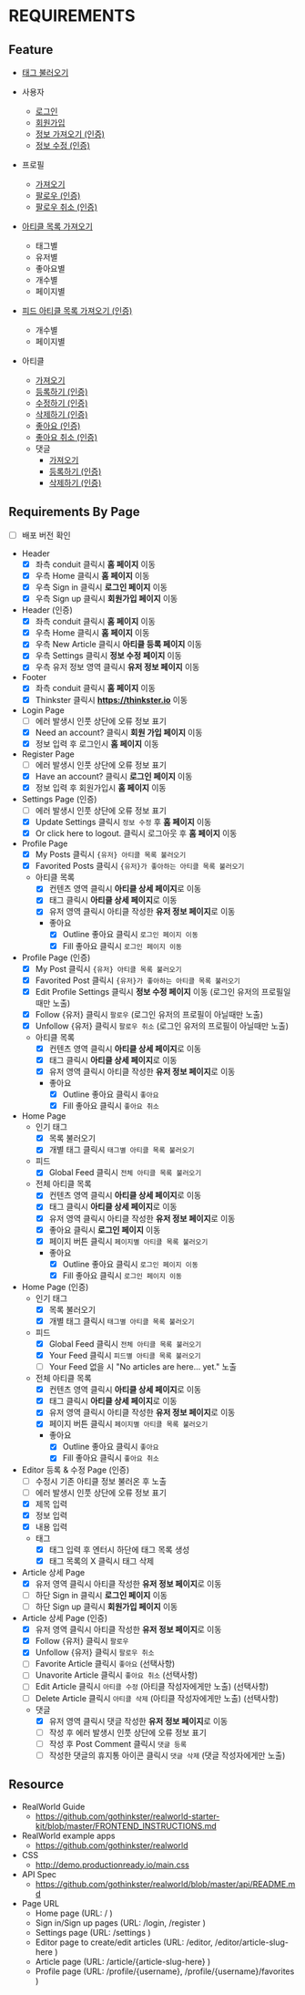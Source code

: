 # REQUIREMENTS

## Feature

- [태그 불러오기](https://github.com/gothinkster/realworld/tree/master/api#get-tags)
- 사용자
  - [로그인](https://github.com/gothinkster/realworld/tree/master/api#authentication)
  - [회원가입](https://github.com/gothinkster/realworld/tree/master/api#registration)
  - [정보 가져오기 (인증)](https://github.com/gothinkster/realworld/tree/master/api#get-current-user)
  - [정보 수정 (인증)](https://github.com/gothinkster/realworld/tree/master/api#update-user)

- 프로필
  - [가져오기](https://github.com/gothinkster/realworld/tree/master/api#get-profile)
  - [팔로우 (인증)](https://github.com/gothinkster/realworld/tree/master/api#follow-user)
  - [팔로우 취소 (인증)](https://github.com/gothinkster/realworld/tree/master/api#unfollow-user)
- [아티클 목록 가져오기](https://github.com/gothinkster/realworld/tree/master/api#list-articles)
  - 태그별
  - 유저별
  - 좋아요별
  - 개수별
  - 페이지별
- [피드 아티클 목록 가져오기 (인증)](https://github.com/gothinkster/realworld/tree/master/api#feed-articles)
  - 개수별
  - 페이지별
- 아티클
  - [가져오기](https://github.com/gothinkster/realworld/tree/master/api#get-article)
  - [등록하기 (인증)](https://github.com/gothinkster/realworld/tree/master/api#create-article)
  - [수정하기 (인증)](https://github.com/gothinkster/realworld/tree/master/api#update-article)
  - [삭제하기 (인증)](https://github.com/gothinkster/realworld/tree/master/api#delete-comment)
  - [좋아요 (인증)](https://github.com/gothinkster/realworld/tree/master/api#favorite-article)
  - [좋아요 취소 (인증)](https://github.com/gothinkster/realworld/tree/master/api#unfavorite-article)
  - 댓글
    - [가져오기](https://github.com/gothinkster/realworld/tree/master/api#get-comments-from-an-article)
    - [등록하기 (인증)](https://github.com/gothinkster/realworld/tree/master/api#add-comments-to-an-article)
    - [삭제하기 (인증)](https://github.com/gothinkster/realworld/tree/master/api#delete-article)

## Requirements By Page

- [ ] 배포 버전 확인

- Header
  - [x] 좌측 conduit 클릭시 **홈 페이지** 이동
  - [x] 우측 Home 클릭시 **홈 페이지** 이동
  - [x] 우측 Sign in 클릭시 **로그인 페이지** 이동
  - [x] 우측 Sign up 클릭시 **회원가입 페이지** 이동

- Header (인증)
  - [x] 좌측 conduit 클릭시 **홈 페이지** 이동
  - [x] 우측 Home 클릭시 **홈 페이지** 이동
  - [x] 우측 New Article 클릭시 **아티클 등록 페이지** 이동
  - [x] 우측 Settings 클릭시 **정보 수정 페이지** 이동
  - [x] 우측 유저 정보 영역 클릭시 **유저 정보 페이지** 이동

- Footer
  - [x] 좌측 conduit 클릭시 **홈 페이지** 이동
  - [x] Thinkster 클릭시 **https://thinkster.io** 이동

- Login Page
  - [ ] 에러 발생시 인풋 상단에 오류 정보 표기
  - [x] Need an account? 클릭시 **회원 가입 페이지** 이동
  - [x] 정보 입력 후 로그인시 **홈 페이지** 이동

- Register Page
  - [ ] 에러 발생시 인풋 상단에 오류 정보 표기
  - [x] Have an account? 클릭시 **로그인 페이지** 이동
  - [x] 정보 입력 후 회원가입시 **홈 페이지** 이동

- Settings Page (인증)
  - [ ] 에러 발생시 인풋 상단에 오류 정보 표기
  - [x] Update Settings 클릭시 ``정보 수정`` 후 **홈 페이지** 이동
  - [x] Or click here to logout. 클릭시 로그아웃 후 **홈 페이지** 이동

- Profile Page
  - [x] My Posts 클릭시 `{유저} 아티클 목록 불러오기`
  - [x] Favorited Posts 클릭시 `{유저}가 좋아하는 아티클 목록 불러오기`
  - 아티클 목록
    - [x] 컨텐츠 영역 클릭시 **아티클 상세 페이지**로 이동
    - [x] 태그 클릭시 **아티클 상세 페이지**로 이동
    - [x] 유저 영역 클릭시 아티클 작성한 **유저 정보 페이지**로 이동
    - 좋아요
      - [x] Outline 좋아요 클릭시 `로그인 페이지 이동`
      - [x] Fill 좋아요 클릭시 `로그인 페이지 이동`

- Profile Page (인증)
  - [x] My Post 클릭시 `{유저} 아티클 목록 불러오기`
  - [x] Favorited Post 클릭시 `{유저}가 좋아하는 아티클 목록 불러오기`
  - [x] Edit Profile Settings 클릭시 **정보 수정 페이지** 이동 (로그인 유저의 프로필일때만 노출)
  - [x] Follow {유저} 클릭시 `팔로우` (로그인 유저의 프로필이 아닐때만 노출)
  - [x] Unfollow {유저} 클릭시 `팔로우 취소` (로그인 유저의 프로필이 아닐때만 노출)
  - 아티클 목록
    - [x] 컨텐츠 영역 클릭시 **아티클 상세 페이지**로 이동
    - [x] 태그 클릭시 **아티클 상세 페이지**로 이동
    - [x] 유저 영역 클릭시 아티클 작성한 **유저 정보 페이지**로 이동
    - 좋아요
      - [x] Outline 좋아요 클릭시 `좋아요`
      - [x] Fill 좋아요 클릭시 `좋아요 취소`

- Home Page
  - 인기 태그
    - [x] 목록 불러오기
    - [x] 개별 태그 클릭시 `태그별 아티클 목록 불러오기`
  - 피드
    - [x] Global Feed 클릭시 `전체 아티클 목록 불러오기`
  - 전체 아티클 목록
    - [x] 컨텐츠 영역 클릭시 **아티클 상세 페이지**로 이동
    - [x] 태그 클릭시 **아티클 상세 페이지**로 이동
    - [x] 유저 영역 클릭시 아티클 작성한 **유저 정보 페이지**로 이동
    - [x] 좋아요 클릭시 **로그인 페이지** 이동
    - [x] 페이지 버튼 클릭시 `페이지별 아티클 목록 불러오기`
    - 좋아요
      - [x] Outline 좋아요 클릭시 `로그인 페이지 이동`
      - [x] Fill 좋아요 클릭시 `로그인 페이지 이동`

- Home Page (인증)
  - 인기 태그
    - [x] 목록 불러오기
    - [x] 개별 태그 클릭시 `태그별 아티클 목록 불러오기`
  - 피드
    - [x] Global Feed 클릭시 `전체 아티클 목록 불러오기`
    - [x] Your Feed 클릭시 `피드별 아티클 목록 불러오기`
    - [ ] Your Feed 없을 시 "No articles are here... yet." 노출
  - 전체 아티클 목록
    - [x] 컨텐츠 영역 클릭시 **아티클 상세 페이지**로 이동
    - [x] 태그 클릭시 **아티클 상세 페이지**로 이동
    - [x] 유저 영역 클릭시 아티클 작성한 **유저 정보 페이지**로 이동
    - [x] 페이지 버튼 클릭시 `페이지별 아티클 목록 불러오기`
    - 좋아요
      - [x] Outline 좋아요 클릭시 `좋아요`
      - [x] Fill 좋아요 클릭시 `좋아요 취소`

- Editor 등록 & 수정 Page (인증)
  - [ ] 수정시 기존 아티클 정보 불러온 후 노출
  - [ ] 에러 발생시 인풋 상단에 오류 정보 표기
  - [x] 제목 입력
  - [x] 정보 입력
  - [x] 내용 입력
  - 태그
    - [x] 태그 입력 후 엔터시 하단에 태그 목록 생성
    - [x] 태그 목록의 X 클릭시 태그 삭제

- Article 상세 Page
  - [x] 유저 영역 클릭시 아티클 작성한 **유저 정보 페이지**로 이동
  - [ ] 하단 Sign in 클릭시 **로그인 페이지** 이동
  - [ ] 하단 Sign up 클릭시 **회원가입 페이지** 이동

- Article 상세 Page (인증)
  - [x] 유저 영역 클릭시 아티클 작성한 **유저 정보 페이지**로 이동
  - [x] Follow {유저} 클릭시 `팔로우`
  - [x] Unfollow {유저} 클릭시 `팔로우 취소`
  - [ ] Favorite Article 클릭시 `좋아요` (선택사항)
  - [ ] Unavorite Article 클릭시 `좋아요 취소` (선택사항)
  - [ ] Edit Article 클릭시 `아티클 수정` (아티클 작성자에게만 노출) (선택사항)
  - [ ] Delete Article 클릭시 `아티클 삭제` (아티클 작성자에게만 노출) (선택사항)
  - 댓글
    - [x] 유저 영역 클릭시 댓글 작성한 **유저 정보 페이지**로 이동
    - [ ] 작성 후 에러 발생시 인풋 상단에 오류 정보 표기
    - [ ] 작성 후 Post Comment 클릭시 `댓글 등록`
    - [ ] 작성한 댓글의 휴지통 아이콘 클릭시 `댓글 삭제` (댓글 작성자에게만 노출)

## Resource

- RealWorld Guide
  - https://github.com/gothinkster/realworld-starter-kit/blob/master/FRONTEND_INSTRUCTIONS.md
- RealWorld example apps
  - https://github.com/gothinkster/realworld
- CSS
  - http://demo.productionready.io/main.css
- API Spec
  - https://github.com/gothinkster/realworld/blob/master/api/README.md
- Page URL
  - Home page (URL: / )
  - Sign in/Sign up pages (URL: /login, /register )
  - Settings page (URL: /settings )
  - Editor page to create/edit articles (URL: /editor, /editor/article-slug-here )
  - Article page (URL: /article/{article-slug-here} )
  - Profile page (URL: /profile/{username}, /profile/{username}/favorites )

